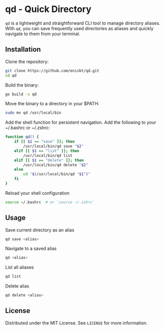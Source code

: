 # qd - Quick Directory

`qd` is a lightweight and straightforward CLI tool to manage directory aliases. With `qd`, you can save frequently used directories as aliases and quickly navigate to them from your terminal.

## Installation

Clone the repository:
```bash
git clone https://github.com/enisbt/qd.git
cd qd
```
Build the binary:
```bash
go build -o qd
```
Move the binary to a directory in your $PATH:
```bash
sudo mv qd /usr/local/bin
```
Add the shell function for persistent navigation. Add the following to your ~/.bashrc or ~/.zshrc:
```bash
function qd() {
    if [[ $1 == "save" ]]; then
        /usr/local/bin/qd save "$2"
    elif [[ $1 == "list" ]]; then
        /usr/local/bin/qd list
    elif [[ $1 == "delete" ]]; then
        /usr/local/bin/qd delete "$2"
    else
        cd "$(/usr/local/bin/qd "$1")"
    fi
}
```
Reload your shell configuration
```bash
source ~/.bashrc  # or `source ~/.zshrc`
```

## Usage

Save current directory as an alias

```bash
qd save <alias>
```

Navigate to a saved alias

```bash
qd <alias>
```

List all aliases
```bash
qd list
```

Delete alias
```bash
qd delete <alias>
```

## License

Distributed under the MIT License. See `LICENSE` for more information.